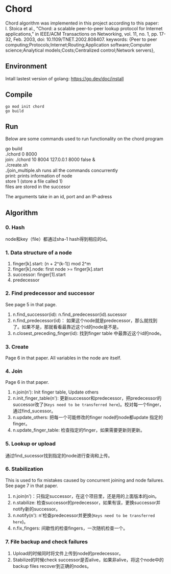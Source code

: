 # Chord
Chord algorithm was implemented in this project according to this paper:  
I. Stoica et al., "Chord: a scalable peer-to-peer lookup protocol for Internet applications," in IEEE/ACM Transactions on Networking, vol. 11, no. 1, pp. 17-32, Feb. 2003, doi: 10.1109/TNET.2002.808407.
keywords: {Peer to peer computing;Protocols;Internet;Routing;Application software;Computer science;Analytical models;Costs;Centralized control;Network servers},

## Environment
Intall lastest version of golang: https://go.dev/doc/install

## Compile
```
go mod init chord
go build
```

## Run
Below are some commands used to run functionality on the chord program  

go build  
./chord 0 8000  
join: ./chord 10 8004 127.0.0.1 8000 false &  
./create.sh  
./join_multiple.sh runs all the commands concurrently  
print: prints information of node  
store 1 (store a file called 1)  
files are stored in the succesor  

The arguments take in an id, port and an IP-adress

## Algorithm
### 0. Hash
node和key（file）都通过sha-1 hash得到相应的id。

### 1. Data structure of a node
1. finger[k].start: (n + 2^(k-1)) mod 2^m
2. finger[k].node: first node >= finger[k].start
3. successor: finger[1].start
4. predecessor

### 2. Find predecessor and successor
See page 5 in that page.
1. n.find_successor(id): n.find_predecessor(id).sucessor
2. n.find_predecessor(id)： 如果这个node就是predecessor，那么就找到了。如果不是，那就看看最靠近这个id的node是不是。
3. n.closest_preceding_finger(id): 找到finger table 中最靠近这个id的node。

### 3. Create
Page 6 in that paper. All variables in the node are itself.

### 4. Join
Page 6 in that paper.
1. n.join(n'): Init finger table, Update others
2. n.init_finger_table(n'): 更新successor和predecessor，把predecessor的successor改了(`Keys need to be transferred here`)。校对每一个finger，通过find_sucessor。
3. n.update_others: 把每一个可能修改的finger node的node都update 指定的finger。
4. n.update_finger_table: 检查指定的finger，如果需要更新则更新。

### 5. Lookup or upload
通过find_sucessor找到指定的node进行查询和上传。

### 6. Stabilization
This is used to fix mistakes caused by concurrent joining and node failures. See page 7 in that paper.
1. n.join(n')：只指定successor，在这个项目里，还是用的上面版本的join。
2. n.stabilize: 检查successor的predecessor，如果有误，更换successor并notify新的successor。
3. n.notify(n'): n'检查predecessor并更换(`Keys need to be transferred here`)。
4. n.fix_fingers: 间歇性的检查fingers，一次随机检查一个。

### 7. File backup and check failures
1. Upload的时候同时将文件上传到node的predecessor。
2. Stabilize的时候check successor是否alive，如果非alive，将这个node中的backup files recover到正确的nodes。





